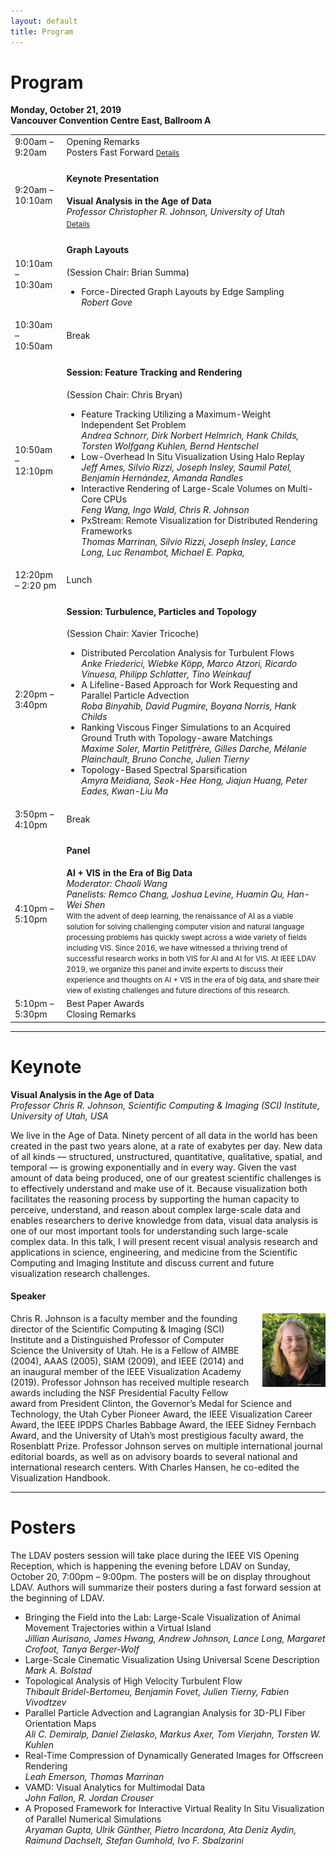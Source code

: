 ```yaml
---
layout: default
title: Program
---
```


# Program

**Monday, October 21, 2019**  
**Vancouver Convention Centre East, Ballroom A**

<table class="program">
  <tr>
    <td>9:00am &ndash; 9:20am</td>
    <td>
      Opening Remarks<br/>
      Posters Fast Forward
	  <a style="font-size: smaller;" href="#posters">Details</a>
    </td>
  </tr>
  <tr>
    <td>9:20am &ndash; 10:10am</td>
    <td>
      <h4>Keynote Presentation</h4>
      <b>Visual Analysis in the Age of Data</b><br/>
      <i>Professor Christopher R. Johnson, University of Utah</i>
      <a style="font-size: smaller; display: block; margin-top: .5em;" href="#keynote">Details</a>
    </td>
  </tr>
  <tr>
    <td>10:10am &ndash; 10:30am</td>
    <td>
      <h4>Graph Layouts</h4>
      (Session Chair: Brian Summa)
      <ul>
        <li>
          Force-Directed Graph Layouts by Edge Sampling<br/>
          <i>Robert Gove</i>
        </li>
      </ul>
    </td>
  </tr>
  <tr>
    <td>10:30am &ndash; 10:50am</td>
    <td>Break</td>
  </tr>
  <tr>
    <td>10:50am &ndash; 12:10pm</td>
	<td>
	  <h4>Session: Feature Tracking and Rendering</h4>
	  (Session Chair: Chris Bryan)
	  <ul>
	    <li>
		  Feature Tracking Utilizing a Maximum-Weight Independent Set Problem<br/>
          <i>Andrea Schnorr, Dirk Norbert Helmrich, Hank Childs, Torsten Wolfgang Kuhlen, Bernd Hentschel</i>
        </li>
	    <li>
		  Low-Overhead In Situ Visualization Using Halo Replay <br/>
          <i>Jeff Ames, Silvio Rizzi, Joseph Insley, Saumil Patel, Benjamín Hernández, Amanda Randles</i>
        </li>
	    <li>
		  Interactive Rendering of Large-Scale Volumes on Multi-Core CPUs<br/>
          <i>Feng Wang, Ingo Wald, Chris R. Johnson</i>
		</li>
	    <li>
		  PxStream: Remote Visualization for Distributed Rendering Frameworks<br/>
          <i>Thomas Marrinan, Silvio Rizzi, Joseph Insley, Lance Long, Luc Renambot, Michael E. Papka, </i>
		</li>
	  </ul>
	</td>
  </tr>
  <tr>
    <td>12:20pm &ndash; 2:20 pm</td>
    <td>Lunch</td>
  </tr>
  <tr>
    <td>2:20pm &ndash; 3:40pm</td>
	<td>
	  <h4>Session: Turbulence, Particles and Topology</h4>
	  (Session Chair: Xavier Tricoche)
	  <ul>
	    <li>
		  Distributed Percolation Analysis for Turbulent Flows<br/>
          <i>Anke Friederici, Wiebke Köpp, Marco Atzori, Ricardo Vinuesa, Philipp Schlatter, Tino Weinkauf</i>
        </li>
	    <li>
		  A Lifeline-Based Approach for Work Requesting and Parallel Particle Advection<br/>
          <i>Roba Binyahib, David Pugmire, Boyana Norris, Hank Childs</i>
        </li>
	    <li>
		  Ranking Viscous Finger Simulations to an Acquired Ground Truth with Topology-aware Matchings<br/>
          <i>Maxime Soler, Martin Petitfrère, Gilles Darche, Mélanie Plainchault, Bruno Conche, Julien Tierny</i>
		</li>
	    <li>
		  Topology-Based Spectral Sparsification<br/>
          <i>Amyra Meidiana, Seok-Hee Hong, Jiajun Huang, Peter Eades, Kwan-Liu Ma</i>
		</li>
	  </ul>
	</td>
  </tr>
  <tr>
    <td>3:50pm &ndash; 4:10pm</td>
	<td>Break</td>
  </tr>
  <tr>
    <td>4:10pm &ndash; 5:10pm</td>
	<td>
	  <h4>Panel</h4>
	  <b>AI + VIS in the Era of Big Data</b><br/>
	  <i>Moderator: Chaoli Wang</i><br/>
	  <i>Panelists: Remco Chang, Joshua Levine, Huamin Qu, Han-Wei Shen</i><br/>
	  <small>With the advent of deep learning, the renaissance of AI as a viable solution for solving challenging computer vision and natural language processing problems has quickly swept across a wide variety of fields including VIS. Since 2016, we have witnessed a thriving trend of successful research works in both VIS for AI and AI for VIS. At IEEE LDAV 2019, we organize this panel and invite experts to discuss their experience and thoughts on AI + VIS in the era of big data, and share their view of existing challenges and future directions of this research.</small>
	</td>
  </tr>
  <tr>
    <td>5:10pm &ndash; 5:30pm</td>
	<td>
	  Best Paper Awards<br/>
	  Closing Remarks
	</td>
  </tr>
</table>

---

# Keynote

**Visual Analysis in the Age of Data**<br/>
_Professor Chris R. Johnson, Scientific Computing & Imaging (SCI) Institute, University of Utah, USA_

We live in the Age of Data. Ninety percent of all data in the world has
been created in the past two years alone, at a rate of exabytes per day.
New data of all kinds &mdash; structured, unstructured, quantitative,
qualitative, spatial, and temporal &mdash; is growing exponentially and in every
way. Given the vast amount of data being produced, one of our greatest
scientific challenges is to effectively understand and make use of it.
Because visualization both facilitates the reasoning process by supporting
the human capacity to perceive, understand, and reason about complex
large-scale data and enables researchers to derive knowledge from data,
visual data analysis is one of our most important tools for understanding
such large-scale complex data. In this talk, I will present recent visual
analysis research and applications in science, engineering, and medicine
from the Scientific Computing and Imaging Institute and discuss current and
future visualization research challenges.

#### Speaker

<img style="padding: 0; margin: 0 0 1em 1em; float: right; width: 20%" src="assets/ChrisJohnson.jpg" />
Chris R. Johnson is a faculty member and the founding director of the
Scientific Computing & Imaging (SCI) Institute and a Distinguished
Professor of Computer Science the University of Utah. He is a Fellow of
AIMBE (2004), AAAS (2005), SIAM (2009), and IEEE (2014) and an inaugural
member of the IEEE Visualization Academy (2019). Professor Johnson has
received multiple research awards including the NSF Presidential Faculty
Fellow award from President Clinton, the Governor’s Medal for Science and
Technology, the Utah Cyber Pioneer Award, the IEEE Visualization Career
Award, the IEEE IPDPS Charles Babbage Award, the IEEE Sidney Fernbach
Award, and the University of Utah’s most prestigious faculty award, the
Rosenblatt Prize. Professor Johnson serves on multiple international
journal editorial boards, as well as on advisory boards to several national
and international research centers. With Charles Hansen, he co-edited the
Visualization Handbook.

---

# Posters

The LDAV posters session will take place during the IEEE VIS Opening
Reception, which is happening the evening before LDAV on Sunday, October
20, 7:00pm &ndash; 9:00pm. The posters will be on display throughout LDAV.
Authors will summarize their posters during a fast forward session at the
beginning of LDAV.

  * Bringing the Field into the Lab: Large-Scale Visualization of Animal Movement Trajectories within a Virtual Island<br />
   _Jillian Aurisano, James Hwang, Andrew Johnson, Lance Long, Margaret Crofoot, Tanya Berger-Wolf_
  * Large-Scale Cinematic Visualization Using Universal Scene Description<br />
    _Mark A. Bolstad_
  * Topological Analysis of High Velocity Turbulent Flow<br />
    _Thibault Bridel-Bertomeu, Benjamin Fovet, Julien Tierny, Fabien Vivodtzev_
  * Parallel Particle Advection and Lagrangian Analysis for 3D-PLI Fiber Orientation Maps<br />
    _Ali C. Demiralp, Daniel Zielasko, Markus Axer, Tom Vierjahn, Torsten W. Kuhlen_
  * Real-Time Compression of Dynamically Generated Images for Offscreen Rendering<br />
    _Leah Emerson, Thomas Marrinan_
  * VAMD: Visual Analytics for Multimodal Data<br />
    _John Fallon, R. Jordan Crouser_
  * A Proposed Framework for Interactive Virtual Reality In Situ Visualization of Parallel Numerical Simulations<br />
    _Aryaman Gupta, Ulrik Günther, Pietro Incardona, Ata Deniz Aydin, Raimund Dachselt, Stefan Gumhold, Ivo F. Sbalzarini_
